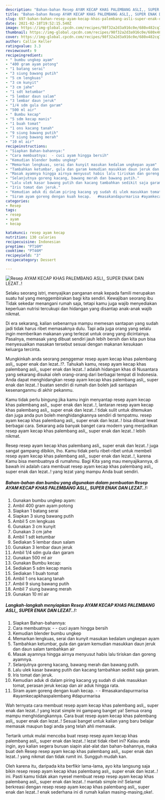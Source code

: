 ```yaml
---
description: "Bahan-bahan Resep AYAM KECAP KHAS PALEMBANG ASLI,, SUPER ENAK DAN LEZAT..! yang nikmat dan Mudah Dibuat"
title: "Bahan-bahan Resep AYAM KECAP KHAS PALEMBANG ASLI,, SUPER ENAK DAN LEZAT..! yang nikmat dan Mudah Dibuat"
slug: 697-bahan-bahan-resep-ayam-kecap-khas-palembang-asli-super-enak-dan-lezat-yang-nikmat-dan-mudah-dibuat
date: 2021-02-18T19:52:15.540Z
image: https://img-global.cpcdn.com/recipes/98f32a2d3a916c0e/680x482cq70/resep-ayam-kecap-khas-palembang-asli-super-enak-dan-lezat-foto-resep-utama.jpg
thumbnail: https://img-global.cpcdn.com/recipes/98f32a2d3a916c0e/680x482cq70/resep-ayam-kecap-khas-palembang-asli-super-enak-dan-lezat-foto-resep-utama.jpg
cover: https://img-global.cpcdn.com/recipes/98f32a2d3a916c0e/680x482cq70/resep-ayam-kecap-khas-palembang-asli-super-enak-dan-lezat-foto-resep-utama.jpg
author: Callie Keller
ratingvalue: 3.3
reviewcount: 9
recipeingredient:
- " bumbu ungkep ayam"
- "400 gram ayam potong"
- "1 batang serai"
- "3 siung bawang putih"
- "5 cm lengkuas"
- "3 cm kunyit"
- "3 cm jahe"
- "1 sdt ketumbar"
- "5 lembar daun salam"
- "3 lembar daun jeruk"
- "1/4 sdm gula dan garam"
- "500 ml air"
- " Bumbu kecap"
- "5 sdm kecap manis"
- "1 buah tomat"
- "1 ons kacang tanah"
- "9 siung bawang putih"
- "7 siung bawang merah"
- "10 ml air"
recipeinstructions:
- "Siapkan Bahan-bahannya:"
- "Cara membuatnya:  - cuci ayam hingga bersih"
- "Kemudian blender bumbu ungkep"
- "Memarkan lengkuas, serai dan kunyit masukan kedalam ungkepan ayam"
- "Tambahkan ketumbar, gula dan garam kemudian masukkan daun jeruk dan daun salam tambahkan air"
- "Masak ayamnya hingga airnya menyusut habis lalu tiriskan dan goreng ayamnya."
- "Selanjutnya goreng kacang, bawang merah dan bawang putih."
- "Lalu ulek kasar bawang putih dan kacang tambahkan sedikit saja garam."
- "Iris tomat dan jeruk."
- "Kemudian aduk di dalam piring kacang yg sudah di ulek masukkan tomat, perasan jeruk kecap dan air aduk hingga rata."
- "Siram ayam goreng dengan kuah kecap.   #masakandapurmarisa #ayamkecapkhaspalembang #dapurmarisa"
categories:
- Resep
tags:
- resep
- ayam
- kecap

katakunci: resep ayam kecap 
nutrition: 130 calories
recipecuisine: Indonesian
preptime: "PT16M"
cooktime: "PT46M"
recipeyield: "3"
recipecategory: Dessert

---
```



![Resep AYAM KECAP KHAS PALEMBANG ASLI,, SUPER ENAK DAN LEZAT..!](https://img-global.cpcdn.com/recipes/98f32a2d3a916c0e/680x482cq70/resep-ayam-kecap-khas-palembang-asli-super-enak-dan-lezat-foto-resep-utama.jpg)

Selaku seorang istri, menyajikan panganan enak kepada famili merupakan suatu hal yang menggembirakan bagi kita sendiri. Kewajiban seorang ibu Tidak sekedar menangani rumah saja, tetapi kamu juga wajib menyediakan keperluan nutrisi tercukupi dan hidangan yang disantap anak-anak wajib nikmat.

Di era  sekarang, kalian sebenarnya mampu memesan santapan yang sudah jadi tidak harus ribet memasaknya dulu. Tapi ada juga orang yang selalu ingin memberikan makanan yang terlezat untuk orang yang dicintainya. Pasalnya, memasak yang dibuat sendiri jauh lebih bersih dan kita pun bisa menyesuaikan masakan tersebut sesuai dengan makanan kesukaan keluarga tercinta. 



Mungkinkah anda seorang penggemar resep ayam kecap khas palembang asli,, super enak dan lezat..!?. Tahukah kamu, resep ayam kecap khas palembang asli,, super enak dan lezat..! adalah hidangan khas di Nusantara yang sekarang disukai oleh orang-orang dari berbagai tempat di Indonesia. Anda dapat menghidangkan resep ayam kecap khas palembang asli,, super enak dan lezat..! buatan sendiri di rumah dan boleh jadi santapan kesenanganmu di akhir pekanmu.

Kamu tidak perlu bingung jika kamu ingin menyantap resep ayam kecap khas palembang asli,, super enak dan lezat..!, lantaran resep ayam kecap khas palembang asli,, super enak dan lezat..! tidak sulit untuk ditemukan dan juga anda pun boleh menghidangkannya sendiri di tempatmu. resep ayam kecap khas palembang asli,, super enak dan lezat..! bisa dibuat lewat berbagai cara. Sekarang ada banyak banget cara modern yang menjadikan resep ayam kecap khas palembang asli,, super enak dan lezat..! lebih nikmat.

Resep resep ayam kecap khas palembang asli,, super enak dan lezat..! juga sangat gampang dibikin, lho. Kamu tidak perlu ribet-ribet untuk membeli resep ayam kecap khas palembang asli,, super enak dan lezat..!, karena Kamu bisa membuatnya di rumahmu. Bagi Kita yang mau menyajikannya, di bawah ini adalah cara membuat resep ayam kecap khas palembang asli,, super enak dan lezat..! yang lezat yang mampu Anda buat sendiri.

<!--inarticleads1-->

##### Bahan-bahan dan bumbu yang digunakan dalam pembuatan Resep AYAM KECAP KHAS PALEMBANG ASLI,, SUPER ENAK DAN LEZAT..!:

1. Gunakan  bumbu ungkep ayam:
1. Ambil 400 gram ayam potong
1. Siapkan 1 batang serai
1. Siapkan 3 siung bawang putih
1. Ambil 5 cm lengkuas
1. Gunakan 3 cm kunyit
1. Gunakan 3 cm jahe
1. Ambil 1 sdt ketumbar
1. Sediakan 5 lembar daun salam
1. Gunakan 3 lembar daun jeruk
1. Ambil 1/4 sdm gula dan garam
1. Gunakan 500 ml air
1. Gunakan  Bumbu kecap:
1. Sediakan 5 sdm kecap manis
1. Sediakan 1 buah tomat
1. Ambil 1 ons kacang tanah
1. Ambil 9 siung bawang putih
1. Ambil 7 siung bawang merah
1. Gunakan 10 ml air




<!--inarticleads2-->

##### Langkah-langkah menyiapkan Resep AYAM KECAP KHAS PALEMBANG ASLI,, SUPER ENAK DAN LEZAT..!:

1. Siapkan Bahan-bahannya:
1. Cara membuatnya: -  - cuci ayam hingga bersih
1. Kemudian blender bumbu ungkep
1. Memarkan lengkuas, serai dan kunyit masukan kedalam ungkepan ayam
1. Tambahkan ketumbar, gula dan garam kemudian masukkan daun jeruk dan daun salam tambahkan air
1. Masak ayamnya hingga airnya menyusut habis lalu tiriskan dan goreng ayamnya.
1. Selanjutnya goreng kacang, bawang merah dan bawang putih.
1. Lalu ulek kasar bawang putih dan kacang tambahkan sedikit saja garam.
1. Iris tomat dan jeruk.
1. Kemudian aduk di dalam piring kacang yg sudah di ulek masukkan tomat, perasan jeruk kecap dan air aduk hingga rata.
1. Siram ayam goreng dengan kuah kecap. -  -  #masakandapurmarisa #ayamkecapkhaspalembang #dapurmarisa




Wah ternyata cara membuat resep ayam kecap khas palembang asli,, super enak dan lezat..! yang lezat simple ini gampang banget ya! Semua orang mampu menghidangkannya. Cara buat resep ayam kecap khas palembang asli,, super enak dan lezat..! Sesuai banget untuk kalian yang baru belajar memasak maupun bagi anda yang telah ahli memasak.

Tertarik untuk mulai mencoba buat resep resep ayam kecap khas palembang asli,, super enak dan lezat..! lezat tidak ribet ini? Kalau anda ingin, ayo kalian segera buruan siapin alat-alat dan bahan-bahannya, maka buat deh Resep resep ayam kecap khas palembang asli,, super enak dan lezat..! yang nikmat dan tidak rumit ini. Sungguh mudah kan. 

Oleh karena itu, daripada kita berfikir lama-lama, ayo kita langsung saja bikin resep resep ayam kecap khas palembang asli,, super enak dan lezat..! ini. Pasti kamu tiidak akan nyesel membuat resep resep ayam kecap khas palembang asli,, super enak dan lezat..! mantab simple ini! Selamat berkreasi dengan resep resep ayam kecap khas palembang asli,, super enak dan lezat..! enak sederhana ini di rumah kalian masing-masing,oke!.

